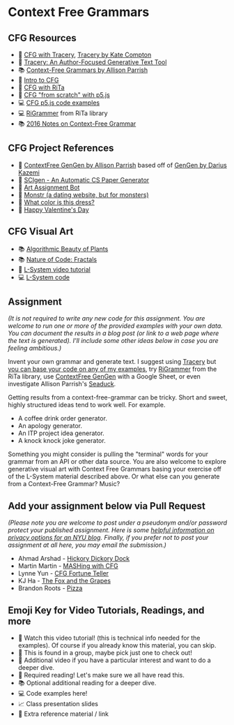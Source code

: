 # Context Free Grammars

## CFG Resources

- 🚨 [CFG with Tracery](https://youtu.be/C3EwsSNJeOE?list=PLRqwX-V7Uu6YrbSJBg32eTzUU50E2B8Ch), [Tracery by Kate Compton](http://tracery.io/)
- 📕 [Tracery: An Author-Focused Generative Text Tool](https://www.researchgate.net/profile/Quinn_Kybartas/publication/300137911_Tracery_An_Author-Focused_Generative_Text_Tool/links/5ed3c8c14585152945220c14/Tracery-An-Author-Focused-Generative-Text-Tool.pdf)
- 📚 [Context-Free Grammars by Allison Parrish](http://www.decontextualize.com/teaching/rwet/recursion-and-context-free-grammars/)
- 🍿 [Intro to CFG](https://youtu.be/Rhqk9HYiB7Q)
- 🍿 [CFG with RiTa](https://youtu.be/VaAoIaZ3YKs)
- 🍿 [CFG "from scratch" with p5.js](https://youtu.be/8Z9FRiW2Jlc)
- 💻 [CFG p5.js code examples](https://editor.p5js.org/a2zitp/collections/5IFiJuQZa)
- 💻 [RiGrammer](https://rednoise.org/rita/reference/RiGrammar.php) from RiTa library
- 📚 [2016 Notes on Context-Free Grammar](http://shiffman.net/a2z/cfg)

## CFG Project References

- 🎨 [ContextFree GenGen by Allison Parrish](http://cfgg.decontextualize.com) based off of [GenGen by Darius Kazemi](http://tinysubversions.com/gengen/)
- 🔬 [SCIgen - An Automatic CS Paper Generator](https://pdos.csail.mit.edu/archive/scigen/)
- 🤖 [Art Assignment Bot](https://twitter.com/artassignbot?lang=en)
- 👹 [Monstr (a dating website, but for monsters)](http://www.plusultra.ninja/monstr.html)
- 👗 [What color is this dress?](http://www.galaxykate.com/dress/)
- 💖 [Happy Valentine's Day](http://www.galaxykate.com/apps//vday/vday.html?s=HEJ8)

## CFG Visual Art

- 📚 [Algorithmic Beauty of Plants](http://algorithmicbotany.org/papers/abop/abop.pdf)
- 📚 [Nature of Code: Fractals](https://natureofcode.com/book/chapter-8-fractals/)
- 🍿 [L-System video tutorial](https://youtu.be/E1B4UoSQMFw)
- 💻 [L-System code](https://editor.p5js.org/codingtrain/sketches/QmTx-Y_UP)

## Assignment

_(It is not required to write any new code for this assignment. You are welcome to run one or more of the provided examples with your own data. You can document the results in a blog post (or link to a web page where the text is generated). I'll include some other ideas below in case you are feeling ambitious.)_

Invent your own grammar and generate text. I suggest using [Tracery](http://tracery.io/) but [you can base your code on any of my examples](https://editor.p5js.org/a2zitp/collections/5IFiJuQZa), try [RiGrammer](https://rednoise.org/rita/reference/RiGrammar.php) from the RiTa library, use [ContextFree GenGen](http://cfgg.decontextualize.com) with a Google Sheet, or even investigate Allison Parrish's [Seaduck](https://github.com/aparrish/seaduck).

Getting results from a context-free-grammar can be tricky. Short and sweet, highly structured ideas tend to work well. For example.

- A coffee drink order generator.
- An apology generator.
- An ITP project idea generator.
- A knock knock joke generator.

Something you might consider is pulling the "terminal" words for your grammar from an API or other data source. You are also welcome to explore generative visual art with Context Free Grammars basing your exercise off of the L-System material described above. Or what else can you generate from a Context-Free Grammar? Music?

## Add your assignment below via Pull Request

_(Please note you are welcome to post under a pseudonym and/or password protect your published assignment. Here is some [helpful information on privacy options for an NYU blog](https://nyu.service-now.com/sp?id=kb_article&sysparm_article=KB0012245&sys_kb_id=b2ddc9da004aa1002a5d036a271e5f70&spa=1). Finally, if you prefer not to post your assignment at all here, you may email the submission.)_

- Ahmad Arshad - [Hickory Dickory Dock](https://dev1.ed-projects.nyu.edu/geotools/2020/11/07/hickory-dickory-docker/)
- Martin Martin - [MASHing with CFG](https://www.martinsquared.com/2020/11/08/mashing-with-cfg/)
- Lynne Yun - [CFG Fortune Teller](https://github.com/lynneyun/ITP-Documentation/blob/master/Programming_from_A_to_Z/Session07/CFG_fortune.md)
- KJ Ha - [The Fox and the Grapes](https://www.kyungjooha.com/post/the-fox-and-the-grapes)
- Brandon Roots - [Pizza](https://brandonroots.com/2020/11/09/context-free-grammars/)

## Emoji Key for Video Tutorials, Readings, and more

- 🚨 Watch this video tutorial! (this is technical info needed for the examples). Of course if you already know this material, you can skip.
- 🔢 This is found in a group, maybe pick just one to check out!
- 🍿 Additional video if you have a particular interest and want to do a deeper dive.
- 📕 Required reading! Let's make sure we all have read this.
- 📚 Optional additional reading for a deeper dive.
- 💻 Code examples here!
- 📈 Class presentation slides
- 🔗 Extra reference material / link
